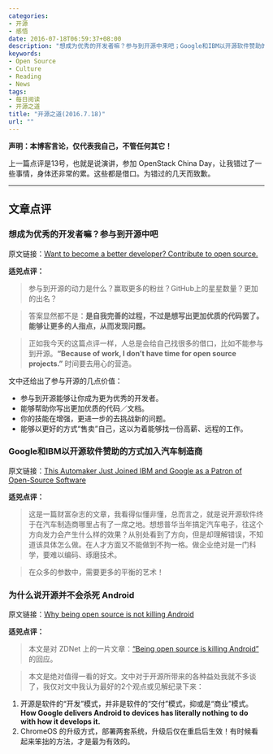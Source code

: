 ```yaml
---
categories:
- 开源
- 感悟
date: 2016-07-18T06:59:37+08:00
description: "想成为优秀的开发者嘛？参与到开源中来吧；Google和IBM以开源软件赞助的方式加入汽车制造商；为什么说开源并不会杀死 Android"
keywords:
- Open Source
- Culture
- Reading
- News
tags:
- 每日阅读
- 开源之道
title: "开源之道(2016.7.18)"
url: ""
---
```


**声明：本博客言论，仅代表我自己，不管任何其它！**

上一篇点评是13号，也就是说演讲，参加 OpenStack  China Day，让我错过了一些事情，身体还非常的累。这些都是借口。为错过的几天而致歉。

---

## 文章点评

### 想成为优秀的开发者嘛？参与到开源中吧

原文链接：[Want to become a better developer? Contribute to open source.](https://medium.com/commit-push/want-to-become-a-better-developer-34c2444a6849#.w4j35u4j9)

**适兕点评：**

> 参与到开源的动力是什么？赢取更多的粉丝？GitHub上的星星数量？更加的出名？

> 答案显然都不是：**是自我完善的过程，不过是想写出更加优质的代码罢了。能够让更多的人指点，从而发现问题。**

> 正如我今天的这篇点评一样，人总是会给自己找很多的借口，比如不能参与到开源。**“Because of work, I don’t have time for open source projects.”** 时间要去用心的营造。

文中还给出了参与开源的几点价值：

* 参与到开源能够让你成为更为优秀的开发者。
* 能够帮助你写出更加优质的代码／文档。
* 你的技能在增强，更进一步的去挑战新的问题。
* 能够以更好的方式“售卖”自己，这以为着能够找一份高薪、远程的工作。


###  Google和IBM以开源软件赞助的方式加入汽车制造商

原文链接：[This Automaker Just Joined IBM and Google as a Patron of Open-Source Software](http://fortune.com/2016/07/13/toyota-ibm-google-patron-open-source/)

**适兕点评：**

> 这是一篇财富杂志的文章，我看得似懂非懂，总而言之，就是说开源软件终于在汽车制造商哪里占有了一席之地。想想普华当年搞定汽车电子，往这个方向发力会产生什么样的效果？从别处看到了方向，但是却理解错误，不知道该具体怎么做。在人才方面又不能做到不拘一格。做企业绝对是一门科学，要难以编码、琢磨技术。

> 在众多的参数中，需要更多的平衡的艺术！


### 为什么说开源并不会杀死 Android

原文链接：[Why being open source is not killing Android](http://www.cio.com/article/3094809/linux/why-being-open-source-is-not-killing-android.html)

**适兕点评：**

> 本文是对 ZDNet 上的一片文章：[“Being open source is killing Android”](http://www.zdnet.com/article/being-open-source-is-killing-android/) 的回应。

> 本文是绝对值得一看的好文。文中对于开源所带来的各种益处我就不多谈了，我仅对文中我认为最好的2个观点或见解纪录下来：

1. 开源是软件的“开发”模式，并非是软件的“交付”模式，抑或是“商业”模式。 **How Google delivers Android to devices has literally nothing to do with how it develops it.**
2. ChromeOS 的升级方式，部署两套系统，升级后仅在重启后生效！有时候看起来笨拙的方法，才是最为有效的。

